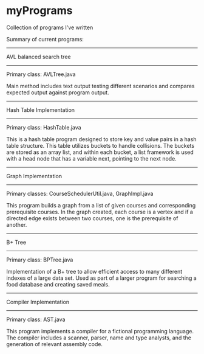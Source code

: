 # myPrograms
Collection of programs I've written

Summary of current programs:

*********************************
AVL balanced search tree
*********************************
Primary class: AVLTree.java

Main method includes text output testing different scenarios and compares expected output against program output.

*********************************
Hash Table Implementation
*********************************
Primary class: HashTable.java

This is a hash table program designed to store key and value pairs in a hash table structure. This table utilizes buckets to handle collisions. The buckets are stored as an array list, and within each bucket, a list framework is used with a head node that has a variable next, pointing to the next node.

*********************************
Graph Implementation
*********************************
Primary classes: CourseSchedulerUtil.java, GraphImpl.java 

This program builds a graph from a list of given courses and corresponding prerequisite courses. In the graph created, each course is a vertex and if a directed edge exists between two courses, one is the prerequisite of another.

*********************************
B+ Tree
*********************************
Primary class: BPTree.java

Implementation of a B+ tree to allow efficient access to many different indexes of a large data set. Used as part of a larger program for searching a food database and creating saved meals.

*********************************
Compiler Implementation
*********************************
Primary class: AST.java

This program implements a compiler for a fictional programming language. The compiler includes a scanner, parser, name and type analysts, and the generation of relevant assembly code.
